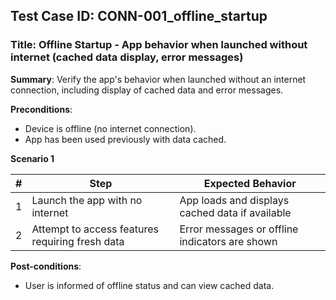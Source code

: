 ## Test Case ID: CONN-001_offline_startup
### Title: Offline Startup - App behavior when launched without internet (cached data display, error messages)

**Summary**: Verify the app's behavior when launched without an internet connection, including display of cached data and error messages.

**Preconditions**: 
- Device is offline (no internet connection).
- App has been used previously with data cached.

**Scenario 1**

| # | Step                                      | Expected Behavior                                       |
|---|-------------------------------------------|--------------------------------------------------------|
| 1 | Launch the app with no internet           | App loads and displays cached data if available         |
| 2 | Attempt to access features requiring fresh data | Error messages or offline indicators are shown      |

**Post-conditions**:
- User is informed of offline status and can view cached data.
